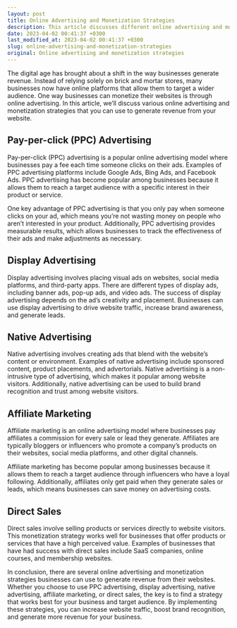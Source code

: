 ```yaml
---
layout: post
title: Online Advertising and Monetization Strategies
description: This article discusses different online advertising and monetization strategies that businesses can utilize to generate revenue from their websites.
date: 2023-04-02 00:41:37 +0300
last_modified_at: 2023-04-02 00:41:37 +0300
slug: online-advertising-and-monetization-strategies
original: Online advertising and monetization strategies
---
```

The digital age has brought about a shift in the way businesses generate revenue. Instead of relying solely on brick and mortar stores, many businesses now have online platforms that allow them to target a wider audience. One way businesses can monetize their websites is through online advertising. In this article, we’ll discuss various online advertising and monetization strategies that you can use to generate revenue from your website.

## Pay-per-click (PPC) Advertising

Pay-per-click (PPC) advertising is a popular online advertising model where businesses pay a fee each time someone clicks on their ads. Examples of PPC advertising platforms include Google Ads, Bing Ads, and Facebook Ads. PPC advertising has become popular among businesses because it allows them to reach a target audience with a specific interest in their product or service. 

One key advantage of PPC advertising is that you only pay when someone clicks on your ad, which means you’re not wasting money on people who aren’t interested in your product. Additionally, PPC advertising provides measurable results, which allows businesses to track the effectiveness of their ads and make adjustments as necessary.

## Display Advertising

Display advertising involves placing visual ads on websites, social media platforms, and third-party apps. There are different types of display ads, including banner ads, pop-up ads, and video ads. The success of display advertising depends on the ad’s creativity and placement. Businesses can use display advertising to drive website traffic, increase brand awareness, and generate leads.

## Native Advertising

Native advertising involves creating ads that blend with the website’s content or environment. Examples of native advertising include sponsored content, product placements, and advertorials. Native advertising is a non-intrusive type of advertising, which makes it popular among website visitors. Additionally, native advertising can be used to build brand recognition and trust among website visitors.

## Affiliate Marketing

Affiliate marketing is an online advertising model where businesses pay affiliates a commission for every sale or lead they generate. Affiliates are typically bloggers or influencers who promote a company’s products on their websites, social media platforms, and other digital channels. 

Affiliate marketing has become popular among businesses because it allows them to reach a target audience through influencers who have a loyal following. Additionally, affiliates only get paid when they generate sales or leads, which means businesses can save money on advertising costs.

## Direct Sales

Direct sales involve selling products or services directly to website visitors. This monetization strategy works well for businesses that offer products or services that have a high perceived value. Examples of businesses that have had success with direct sales include SaaS companies, online courses, and membership websites.

In conclusion, there are several online advertising and monetization strategies businesses can use to generate revenue from their websites. Whether you choose to use PPC advertising, display advertising, native advertising, affiliate marketing, or direct sales, the key is to find a strategy that works best for your business and target audience. By implementing these strategies, you can increase website traffic, boost brand recognition, and generate more revenue for your business.